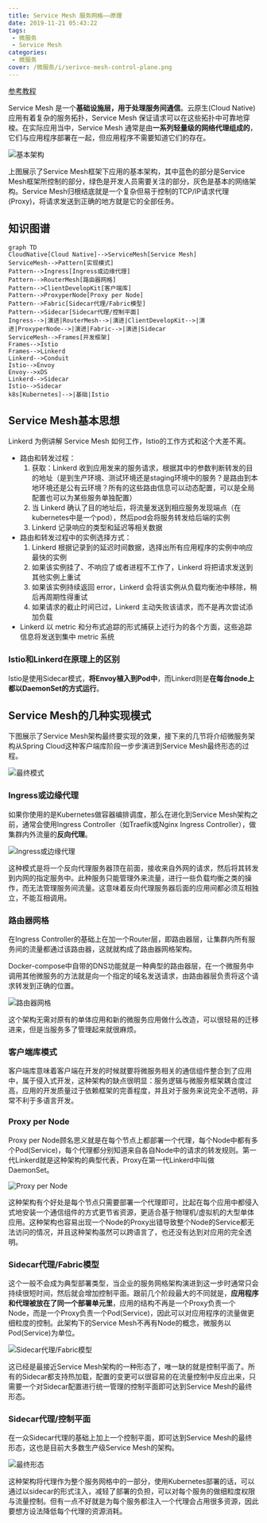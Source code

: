 ```yaml
---
title: Service Mesh 服务网格——原理
date: 2019-11-21 05:43:22
tags: 
 - 微服务
 - Service Mesh
categories: 
 - 微服务
cover: /微服务/i/serivce-mesh-control-plane.png
---
```


[参考教程](https://www.servicemesher.com/istio-handbook/intro/service-mesh-the-microservices-in-post-kubernetes-era.html)

Service Mesh 是一个**基础设施层，用于处理服务间通信**。云原生(Cloud Native)应用有着复杂的服务拓扑，Service Mesh 保证请求可以在这些拓扑中可靠地穿梭。在实际应用当中，Service Mesh 通常是由**一系列轻量级的网络代理组成的**，它们与应用程序部署在一起，但应用程序不需要知道它们的存在。

![基本架构](i/serivce-mesh-control-plane.png)

上图展示了Service Mesh框架下应用的基本架构，其中蓝色的部分是Service Mesh框架所控制的部分，绿色是开发人员需要关注的部分，灰色是基本的网络架构。Service Mesh归根结底就是一个复杂但易于控制的TCP/IP请求代理(Proxy)，将请求发送到正确的地方就是它的全部任务。

## 知识图谱

```mermaid
graph TD
CloudNative[Cloud Native]-->ServiceMesh[Service Mesh]
ServiceMesh-->Pattern[实现模式]
Pattern-->Ingress[Ingress或边缘代理]
Pattern-->RouterMesh[路由器网格]
Pattern-->ClientDevelopKit[客户端库]
Pattern-->ProxyperNode[Proxy per Node]
Pattern-->Fabric[Sidecar代理/Fabric模型]
Pattern-->Sidecar[Sidecar代理/控制平面]
Ingress-->|演进|RouterMesh-->|演进|ClientDevelopKit-->|演进|ProxyperNode-->|演进|Fabric-->|演进|Sidecar
ServiceMesh-->Frames[开发框架]
Frames-->Istio
Frames-->Linkerd
Linkerd-->Conduit
Istio-->Envoy
Envoy-->xDS
Linkerd-->Sidecar
Istio-->Sidecar
k8s[Kubernetes]-->|基础|Istio
```

## Service Mesh基本思想

Linkerd 为例讲解 Service Mesh 如何工作，Istio的工作方式和这个大差不离。

* 路由和转发过程：
  1. 获取：Linkerd 收到应用发来的服务请求，根据其中的参数判断转发的目的地址（是到生产环境、测试环境还是staging环境中的服务？是路由到本地环境还是公有云环境？所有的这些路由信息可以动态配置，可以是全局配置也可以为某些服务单独配置）
  2. 当 Linkerd 确认了目的地址后，将流量发送到相应服务发现端点（在kubernetes中是一个pod），然后pod会将服务转发给后端的实例
  3. Linkerd 记录响应的类型和延迟等相关数据
* 路由和转发过程中的实例选择方式：
  1. Linkerd 根据记录到的延迟时间数据，选择出所有应用程序的实例中响应最快的实例
  2. 如果该实例挂了、不响应了或者进程不工作了，Linkerd 将把请求发送到其他实例上重试
  3. 如果该实例持续返回 error，Linkerd 会将该实例从负载均衡池中移除，稍后再周期性得重试
  4. 如果请求的截止时间已过，Linkerd 主动失败该请求，而不是再次尝试添加负载
* Linkerd 以 metric 和分布式追踪的形式捕获上述行为的各个方面，这些追踪信息将发送到集中 metric 系统

### Istio和Linkerd在原理上的区别

Istio是使用Sidecar模式，**将Envoy植入到Pod中**，而Linkerd则是**在每台node上都以DaemonSet的方式运行**。

## Service Mesh的几种实现模式

下图展示了Service Mesh架构最终要实现的效果，接下来的几节将介绍微服务架构从Spring Cloud这种客户端库阶段一步步演进到Service Mesh最终形态的过程。

![最终模式](i/Patterns/Final.jpg)

### Ingress或边缘代理

如果你使用的是Kubernetes做容器编排调度，那么在进化到Service Mesh架构之前，通常会使用Ingress Controller（如Traefik或Nginx Ingress Controller），做集群内外流量的**反向代理**。

![Ingress或边缘代理](i/Patterns/Ingress.jpg)

这种模式是将一个反向代理服务器顶在前面，接收来自外网的请求，然后将其转发到内网的指定服务中。此种服务只能管理外来流量，进行一些负载均衡之类的操作，而无法管理服务间流量。这意味着反向代理服务器后面的应用间都必须互相独立，不能互相调用。

### 路由器网格

在Ingress Controller的基础上在加一个Router层，即路由器层，让集群内所有服务间的流量都通过该路由器，这就就构成了路由器网格架构。

Docker-compose中自带的DNS功能就是一种典型的路由器层，在一个微服务中调用其他微服务的方法就是向一个指定的域名发送请求，由路由器层负责将这个请求转发到正确的位置。

![路由器网格](i/Patterns/RouterMesh.jpg)

这个架构无需对原有的单体应用和新的微服务应用做什么改造，可以很轻易的迁移进来，但是当服务多了管理起来就很麻烦。

### 客户端库模式

客户端库意味着客户端在开发的时候就要将微服务相关的通信组件整合到了应用中，属于侵入式开发，这种架构的缺点很明显：服务逻辑与微服务框架耦合度过高，应用的开发质量过于依赖框架的完善程度，并且对于服务来说完全不透明，非常不利于多语言开发。

### Proxy per Node

Proxy per Node顾名思义就是在每个节点上都部署一个代理，每个Node中都有多个Pod(Service)，每个代理都分别知道来自各自Node中的请求的转发规则。第一代Linkerd就是这种架构的典型代表，Proxy在第一代Linkerd中叫做DaemonSet。

![Proxy per Node](i/Patterns/ProxyperNode.jpg)

这种架构有个好处是每个节点只需要部署一个代理即可，比起在每个应用中都侵入式地安装一个通信组件的方式更节省资源，更适合基于物理机/虚拟机的大型单体应用。这种架构也容易出现一个Node的Proxy出错导致整个Node的Service都无法访问的情况，并且这种架构虽然可以跨语言了，也还没有达到对应用的完全透明。

### Sidecar代理/Fabric模型

这个一般不会成为典型部署类型，当企业的服务网格架构演进到这一步时通常只会持续很短时间，然后就会增加控制平面。跟前几个阶段最大的不同就是，**应用程序和代理被放在了同一个部署单元里**，应用的结构不再是一个Proxy负责一个Node，而是一个Proxy负责一个Pod(Service)，因此可以对应用程序的流量做更细粒度的控制。此架构下的Service Mesh不再有Node的概念，微服务以Pod(Service)为单位。

![Sidecar代理/Fabric模型](i/Patterns/Fabric.jpg)

这已经是最接近Service Mesh架构的一种形态了，唯一缺的就是控制平面了。所有的Sidecar都支持热加载，配置的变更可以很容易的在流量控制中反应出来，只需要一个对Sidecar配置进行统一管理的控制平面即可达到Service Mesh的最终形态。

### Sidecar代理/控制平面

在一众Sidecar代理的基础上加上一个控制平面，即可达到Service Mesh的最终形态，这也是目前大多数生产级Service Mesh的架构。

![最终形态](i/Patterns/Sidecar.jpg)

这种架构将代理作为整个服务网格中的一部分，使用Kubernetes部署的话，可以通过以sidecar的形式注入，减轻了部署的负担，可以对每个服务的做细粒度权限与流量控制。但有一点不好就是为每个服务都注入一个代理会占用很多资源，因此要想方设法降低每个代理的资源消耗。
